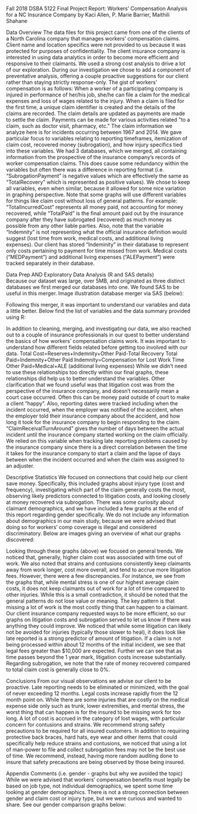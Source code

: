 Fall 2018 
DSBA 5122
Final Project Report: Workers’ Compensation Analysis for a NC Insurance Company
by Kaci Allen, P. Marie Barrier, Maithili Shahane 

Data Overview 
The data files for this project came from one of the clients of a North Carolina company that manages workers’ compensation claims. Client name and location specifics were not provided to us because it was protected for purposes of confidentiality. 
The client insurance company is interested in using data analytics in order to become more efficient and responsive to their claimants. We used a strong cost analysis to drive a lot of our exploration. During our investigation we chose to add a component of preventative analysis, offering a couple proactive suggestions for our client rather than staying strictly response-only. 
The gist of workers’ compensation is as follows: When a worker of a participating company is injured in performance of her/his job, she/he can file a claim for the medical expenses and loss of wages related to the injury. When a claim is filed for the first time, a unique claim identifier is created and the details of the claims are recorded. The claim details are updated as payments are made to settle the claim.  Payments can be made for various activities related "to a claim, such as doctor visit, pharmacy, etc." 
The claim information we analyze here is for incidents occurring between 1967 and 2014. We gave particular focus to variables relating to reporting timeframes, itemization of claim cost, recovered money (subrogation), and how injury specifics tied into these variables. 
We had 3 databases, which we merged, all containing information from the prospective of the insurance company’s records of worker compensation claims. This does cause some redundancy within the variables but often there was a difference in reporting format (i.e. “SubrogationPayment” is negative values which are effectively the same as “TotalRecovery” which is represented as positive values). We chose to keep all variables, even when similar, because it allowed for some nice variation in graphing perspective. Note that some graphs will use different variables for things like claim cost without loss of general patterns. For example: “TotalIncurredCost” represents all money paid, not accounting for money recovered, while “TotalPaid” is the final amount paid out by the insurance company after they have subrogated (recovered) as much money as possible from any other liable parties. Also, note that the variable “Indemnity” is not representing what the official insurance definition would suggest (lost time from work, medical costs, and additional living expenses). Our client has stored “Indeminity” in their database to represent only costs pertaining to payment for time missed from work. Medical costs (“MEDPayment”) and additional living expenses (“ALEPayment”) were tracked separately in their database.

Data Prep AND Exploratory Data Analysis (R and SAS details)   
Because our dataset was large, over 5MB, and originated as three distinct databases we first merged our databases into one. We found SAS to be useful in this merger. 
Image illustration database merger via SAS (below):
 


Following this merger, it was important to understand our variables and data a little better. Below find the list of variables and the data summary provided using R:

 
  

In addition to cleaning, merging, and investigating our data, we also reached out to a couple of insurance professionals in our quest to better understand the basics of how workers’ compensation claims work.  It was important to understand how different fields related before getting too involved with our data. 
Total Cost=Reserves+Indemnity+Other Paid-Total Recovery
Total Paid=Indemnity+Other Paid
Indemnity=Compensation for Lost Work Time
Other Paid=Medical+ALE (additional living expenses)
While we didn’t need to use these relationships too directly within our final graphs, these relationships did help us to better understand the variables. 
Other clarification that we found useful was that litigation cost was from the perspective of the insurance company, and doesn’t necessarily mean a court case occurred. Often this can be money paid outside of court to make a client “happy”. Also, reporting dates were tracked including when the incident occurred, when the employer was notified of the accident, when the employer told their insurance company about the accident, and how long it took for the insurance company to begin responding to the claim. “ClaimReceivalTurnAround” gives the number of days between the actual incident until the insurance company started working on the claim officially. We relied on this variable when tracking late reporting problems caused by the insurance company since there is a direct correlation between the time it takes for the insurance company to start a claim and the lapse of days between when the incident occurred and when the claim was assigned to an adjuster.

Descriptive Statistics
We focused on connections that could help our client save money. Specifically, this included graphs about injury type (cost and frequency), investigating which part of the claim generally costs the most, observing likely predictors connected to litigation costs, and looking closely at money recovered via subrogation. There was some curiosity about claimant demographics, and we have included a few graphs at the end of this report regarding gender specifically. We do not include any information about demographics in our main study, because we were advised that doing so for workers’ comp coverage is illegal and considered discriminatory.
Below are images giving an overview of what our graphs discovered:
 
 
 
 
 
Looking through these graphs (above) we focused on general trends. We noticed that, generally, higher claim cost was associated with time out of work. We also noted that strains and contusions consistently keep claimants away from work longer, cost more overall, and tend to accrue more litigation fees. However, there were a few discrepancies. For instance, we see from the graphs that, while mental stress is one of our highest average claim costs, it does not keep claimants out of work for a lot of time compared to other injuries. While this is a small contradiction, it should be noted that the general patterns do not lose value or meaning. The key pattern is that missing a lot of work is the most costly thing that can happen to a claimant. Our client insurance company requested ways to be more efficient, so our graphs on litigation costs and subrogation served to let us know if there was anything they could improve. We noticed that while some litigation can likely not be avoided for injuries (typically those slower to heal), it does look like late reported is a strong predictor of amount of litigation. If a claim is not being processed within about 12 months of the initial incident, we see that legal fees greater than $10,000 are expected. Further we can see that as time passes beyond the 1 year mark, litigation costs increase substantially. Regarding subrogation, we note that the rate of money recovered compared to total claim cost is generally close to 0%.

Conclusions
From our visual observations we advise our client to be proactive. Late reporting needs to be eliminated or minimized, with the goal of never exceeding 12 months. Legal costs increase rapidly from the 12 month point on. While there are some injuries that are costly on the medical expense side only such as trunk, lower extremities, and mental stress, the worst thing that can happen is for the insured to be missing work for too long. A lot of cost is accrued in the category of lost wages, with particular concern for contusions and strains. We recommend strong safety precautions to be required for all insured customers. In addition to requiring protective back braces, hard hats, eye wear and other items that could specifically help reduce strains and contusions, we noticed that using a lot of man-power to file and collect subrogation fees may not be the best use of time. We recommend, instead, having more random auditing done to insure that safety precautions are being observed by those being insured.

Appendix Comments (i.e. gender - graphs but why we avoided the topic)
While we were advised that workers’ compensation benefits must legally be based on job type, not individual demographics, we spent some time looking at gender demographics. There is not a strong connection between gender and claim cost or injury type, but we were curious and wanted to share. See our gender comparison graphs below:
 
 
 
